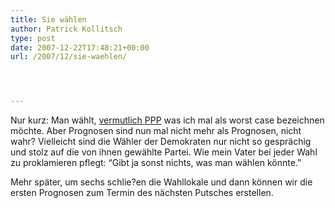 ```yaml
---
title: Sie wählen
author: Patrick Kollitsch
type: post
date: 2007-12-22T17:48:21+00:00
url: /2007/12/sie-waehlen/




---
```

Nur kurz: Man wählt, [vermutlich <span class="caps">PPP</span>][1] was ich mal als worst case bezeichnen möchte. Aber Prognosen sind nun mal nicht mehr als Prognosen, nicht wahr? Vielleicht sind die Wähler der Demokraten nur nicht so gesprächig und stolz auf die von ihnen gewählte Partei. Wie mein Vater bei jeder Wahl zu proklamieren pflegt: &#8220;Gibt ja sonst nichts, was man w&auml;hlen k&ouml;nnte.&#8221;

Mehr später, um sechs schlie?en die Wahllokale und dann können wir die ersten Prognosen zum Termin des nächsten Putsches erstellen.

 [1]: http://www.nationmultimedia.com/breakingnews/read.php?newsid=30060002